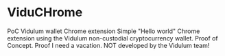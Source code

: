 # ViduCHrome
PoC Vidulum wallet Chrome extension
Simple "Hello world" Chrome extension using the Vidulum non-custodial cryptocurrency wallet.
Proof of Concept. Proof I need a vacation.
NOT developed by the Vidulum team!
